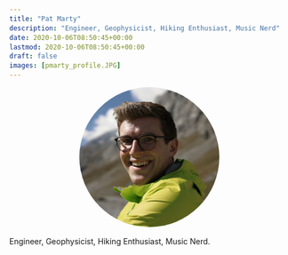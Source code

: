 ```yaml
---
title: "Pat Marty"
description: "Engineer, Geophysicist, Hiking Enthusiast, Music Nerd"
date: 2020-10-06T08:50:45+00:00
lastmod: 2020-10-06T08:50:45+00:00
draft: false
images: [pmarty_profile.JPG]
---
```


<link href="../../style.css" rel="stylesheet"></link>

<p align="center">
    <style>
        img{
            border-radius:50%;
            overflow:hidden;
        }
    </style>
    <img src="pmarty_profile.JPG" alt="" width="50%">
</p>

Engineer, Geophysicist, Hiking Enthusiast, Music Nerd.
